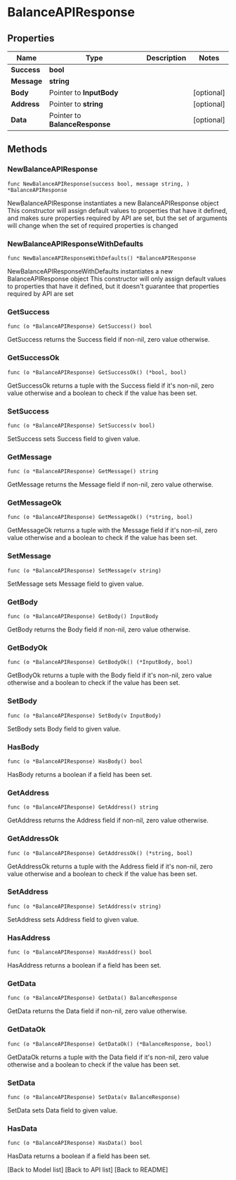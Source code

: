 # BalanceAPIResponse

## Properties

| Name        | Type                           | Description | Notes       |
| ----------- | ------------------------------ | ----------- | ----------- |
| **Success** | **bool**                       |             |             |
| **Message** | **string**                     |             |             |
| **Body**    | Pointer to **InputBody**       |             | \[optional] |
| **Address** | Pointer to **string**          |             | \[optional] |
| **Data**    | Pointer to **BalanceResponse** |             | \[optional] |

## Methods

### NewBalanceAPIResponse

`func NewBalanceAPIResponse(success bool, message string, ) *BalanceAPIResponse`

NewBalanceAPIResponse instantiates a new BalanceAPIResponse object This constructor will assign default values to properties that have it defined, and makes sure properties required by API are set, but the set of arguments will change when the set of required properties is changed

### NewBalanceAPIResponseWithDefaults

`func NewBalanceAPIResponseWithDefaults() *BalanceAPIResponse`

NewBalanceAPIResponseWithDefaults instantiates a new BalanceAPIResponse object This constructor will only assign default values to properties that have it defined, but it doesn't guarantee that properties required by API are set

### GetSuccess

`func (o *BalanceAPIResponse) GetSuccess() bool`

GetSuccess returns the Success field if non-nil, zero value otherwise.

### GetSuccessOk

`func (o *BalanceAPIResponse) GetSuccessOk() (*bool, bool)`

GetSuccessOk returns a tuple with the Success field if it's non-nil, zero value otherwise and a boolean to check if the value has been set.

### SetSuccess

`func (o *BalanceAPIResponse) SetSuccess(v bool)`

SetSuccess sets Success field to given value.

### GetMessage

`func (o *BalanceAPIResponse) GetMessage() string`

GetMessage returns the Message field if non-nil, zero value otherwise.

### GetMessageOk

`func (o *BalanceAPIResponse) GetMessageOk() (*string, bool)`

GetMessageOk returns a tuple with the Message field if it's non-nil, zero value otherwise and a boolean to check if the value has been set.

### SetMessage

`func (o *BalanceAPIResponse) SetMessage(v string)`

SetMessage sets Message field to given value.

### GetBody

`func (o *BalanceAPIResponse) GetBody() InputBody`

GetBody returns the Body field if non-nil, zero value otherwise.

### GetBodyOk

`func (o *BalanceAPIResponse) GetBodyOk() (*InputBody, bool)`

GetBodyOk returns a tuple with the Body field if it's non-nil, zero value otherwise and a boolean to check if the value has been set.

### SetBody

`func (o *BalanceAPIResponse) SetBody(v InputBody)`

SetBody sets Body field to given value.

### HasBody

`func (o *BalanceAPIResponse) HasBody() bool`

HasBody returns a boolean if a field has been set.

### GetAddress

`func (o *BalanceAPIResponse) GetAddress() string`

GetAddress returns the Address field if non-nil, zero value otherwise.

### GetAddressOk

`func (o *BalanceAPIResponse) GetAddressOk() (*string, bool)`

GetAddressOk returns a tuple with the Address field if it's non-nil, zero value otherwise and a boolean to check if the value has been set.

### SetAddress

`func (o *BalanceAPIResponse) SetAddress(v string)`

SetAddress sets Address field to given value.

### HasAddress

`func (o *BalanceAPIResponse) HasAddress() bool`

HasAddress returns a boolean if a field has been set.

### GetData

`func (o *BalanceAPIResponse) GetData() BalanceResponse`

GetData returns the Data field if non-nil, zero value otherwise.

### GetDataOk

`func (o *BalanceAPIResponse) GetDataOk() (*BalanceResponse, bool)`

GetDataOk returns a tuple with the Data field if it's non-nil, zero value otherwise and a boolean to check if the value has been set.

### SetData

`func (o *BalanceAPIResponse) SetData(v BalanceResponse)`

SetData sets Data field to given value.

### HasData

`func (o *BalanceAPIResponse) HasData() bool`

HasData returns a boolean if a field has been set.

\[Back to Model list] \[Back to API list] \[Back to README]
